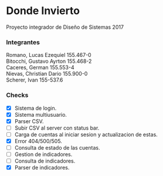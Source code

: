 # Donde Invierto
Proyecto integrador de Diseño de Sistemas 2017

### Integrantes
Romano, Lucas Ezequiel 155.467-0<br />
Bitocchi, Gustavo Ayrton 155.468-2<br />
Caceres, German 155.553-4<br />
Nievas, Christian Dario 155.900-0<br />
Scherer, Ivan 155-537.6<br />

### Checks
- [X] Sistema de login.
- [X] Sistema multiusuario.
- [X] Parser CSV.
- [ ] Subir CSV al server con status bar.
- [ ] Carga de cuentas al iniciar sesion y actualizacion de estas.
- [X] Error 404/500/505.
- [ ] Consulta de estado de las cuentas.
- [ ] Gestion de indicadores.
- [ ] Consulta de indicadores.
- [X] Parser de indicadores.  